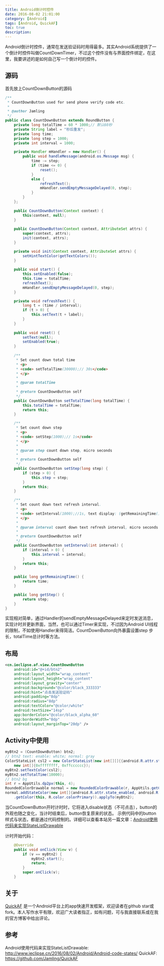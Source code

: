 ```yaml
---
title: Android倒计时控件
date: 2016-08-02 21:01:00
category: [Android]
tags: [Android, QuickAF]
toc: true
description:
---
```


Android倒计时控件，通常在发送验证码时用得最多。其实Android系统提供了一个倒计时控件叫做CountDownTimer，不过这个控件没有与界面控件绑定，在这里，我要讲述的是如何自己写一个倒计时的控件。

## 源码
首先放上CountDownButton的源码

```java
/**
 * CountDownButton used for send phone verify code etc.
 *
 * @author Jamling
 */
public class CountDownButton extends RoundButton {
    private long totalTime = 60 * 1000;// 默认60秒
    private String label = "秒后重发";
    private long time;
    private long step = 1000;
    private int interval = 1000;

    private Handler mHandler = new Handler() {
        public void handleMessage(android.os.Message msg) {
            time -= step;
            if (time <= 0) {
                reset();
            }
            else {
                refreshText();
                mHandler.sendEmptyMessageDelayed(0, step);
            }
        }
    };
    
    public CountDownButton(Context context) {
        this(context, null);
    }
    
    public CountDownButton(Context context, AttributeSet attrs) {
        super(context, attrs);
        init(context, attrs);
    }

    private void init(Context context, AttributeSet attrs) {
        setHintTextColor(getTextColors());
    }
    
    public void start() {
        this.setEnabled(false);
        this.time = totalTime;
        refreshText();
        mHandler.sendEmptyMessageDelayed(0, step);
    }

    private void refreshText() {
        long t = (time / interval);
        if (t > 0) {
            this.setText(t + label);
        }
    }
    
    public void reset() {
        setText(null);
        setEnabled(true);
    }
    
    /**
     * Set count down total time
     * <p>
     * <code> setTotalTime(30000);// 30s</code>
     * </p>
     *
     * @param totalTime
     *
     * @return CountDownButton self
     */
    public CountDownButton setTotalTime(long totalTime) {
        this.totalTime = totalTime;
        return this;
    }

    /**
     * Set count down step
     * <p>
     * <code> setStep(1000);// 1s</code>
     * </p>
     *
     * @param step count down step, micro seconds
     *
     * @return CountDownButton self
     */
    public CountDownButton setStep(long step) {
        if (step > 0) {
            this.step = step;
        }
        return this;
    }

    /**
     * Set count down text refresh interval.
     * <p>
     * <code> setInterval(1000);//1s, text display: (getRemainingTime() / interval) + label</code>
     * </p>
     *
     * @param interval count down text refresh interval, micro seconds
     *
     * @return CountDownButton self
     */
    public CountDownButton setInterval(int interval) {
        if (interval > 0) {
            this.interval = interval;
        }
        return this;
    }

    public long getRemainingTime() {
        return time;
    }

    public long getStep() {
        return step;
    }
}
```

实现相对简单，通过Handler的sendEmptyMessageDelayed来定时发送消息，实现计时并更新界面，当然，也可以通过Timer来实现，不过因为Android UI线程的限制，不如使用Handler来得简洁。CountDownButton向外暴露设置step 步长，totalTime总计时等方法。

## 布局

``` xml
<cn.ieclipse.af.view.CountDownButton
    android:id="@+id/btn2"
    android:layout_width="wrap_content"
    android:layout_height="wrap_content"
    android:layout_gravity="center"
    android:background="@color/black_333333"
    android:hint="点击发送验证码"
    android:padding="8dp"
    android:radius="8dp"
    android:textColor="@color/white"
    android:textSize="14sp"
    app:borderColor="@color/black_alpha_60"
    app:borderWidth="0dp"
    android:layout_marginTop="20dp" />
```

## Activity中使用

``` java
myBtn2 = (CountDownButton) btn2;
// btn2 text: enable: white; normal: gray
ColorStateList csl2 = new ColorStateList(new int[][]{{android.R.attr.state_enabled}, {}},
    new int[]{0xffffffff, 0xffcccccc});
myBtn2.setTextColor(csl2);
myBtn2.setTotalTime(10000);
// btn2 bg
int r = AppUtils.dp2px(this, 4);
RoundedColorDrawable normal = new RoundedColorDrawable(r, AppUtils.getColor(this, R.color.black_333333));
normal.addStateColor(new int[]{android.R.attr.state_enabled, android.R.attr.state_window_focused}, AppUtils
    .getColor(this, R.color.colorPrimary)).applyTo(myBtn2);
```

当CountDownButton开时计时时，它将进入disable状态（不可点击），button的外观也随之变化，当计时结束后，button恢复原来的状态。
示例代码中的button样式与状态，都是通过代码控制的。详细可以查看本站另一篇文章：[Android使用代码来实现StateListDrawable]

计时开始代码：

```java
    @Override
    public void onClick(View v) {
        if (v == myBtn2) {
            myBtn2.start();
            return;
        }
        super.onClick(v);
    }
```


## 关于

[QuickAF] 是一个Android平台上的app快速开发框架，欢迎读者在github star或fork。本人写作水平有限，欢迎广大读者指正，如有问题，可与我直接联系或在我的官方博客中给出评论。


## 参考
Android使用代码来实现StateListDrawable: http://www.ieclipse.cn/2016/08/02/Android/Android-code-states/
QuickAF: https://github.com/Jamling/QuickAF

[Android使用代码来实现StateListDrawable]: http://www.ieclipse.cn/2016/08/02/Android/Android-code-states/
[QuickAF]: https://github.com/Jamling/QuickAF

